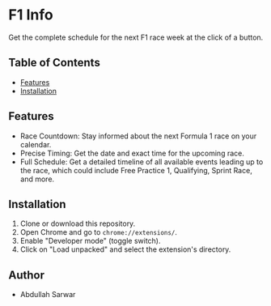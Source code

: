 # F1 Info

Get the complete schedule for the next F1 race week at the click of a button.

## Table of Contents

- [Features](#features)
- [Installation](#installation)

## Features

- Race Countdown: Stay informed about the next Formula 1 race on your calendar.
- Precise Timing: Get the date and exact time for the upcoming race.
- Full Schedule: Get a detailed timeline of all available events leading up to the race, which could include Free Practice 1, Qualifying, Sprint Race, and more.

## Installation

1. Clone or download this repository.
2. Open Chrome and go to `chrome://extensions/`.
3. Enable "Developer mode" (toggle switch).
4. Click on "Load unpacked" and select the extension's directory.

## Author

- Abdullah Sarwar
